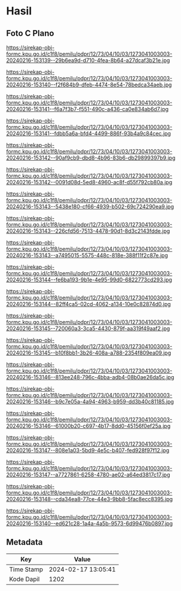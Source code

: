 # Hasil

## Foto C Plano

https://sirekap-obj-formc.kpu.go.id/c1f8/pemilu/pdpr/12/73/04/10/03/1273041003003-20240216-153139--29b6ea9d-d710-4fea-8b64-a27dcaf3b21e.jpg

https://sirekap-obj-formc.kpu.go.id/c1f8/pemilu/pdpr/12/73/04/10/03/1273041003003-20240216-153140--f2f684b9-dfeb-4474-8e54-78bedca34aeb.jpg

https://sirekap-obj-formc.kpu.go.id/c1f8/pemilu/pdpr/12/73/04/10/03/1273041003003-20240216-153141--f6a7f3b7-f551-490c-a436-ca0e834ab6d7.jpg

https://sirekap-obj-formc.kpu.go.id/c1f8/pemilu/pdpr/12/73/04/10/03/1273041003003-20240216-153141--fdbb5a6a-bfd4-4499-886f-93b4a9c84cec.jpg

https://sirekap-obj-formc.kpu.go.id/c1f8/pemilu/pdpr/12/73/04/10/03/1273041003003-20240216-153142--90af9cb9-dbd8-4b96-83b6-db29899397b9.jpg

https://sirekap-obj-formc.kpu.go.id/c1f8/pemilu/pdpr/12/73/04/10/03/1273041003003-20240216-153142--0091d08d-5ed8-4960-ac8f-d55f792cb80a.jpg

https://sirekap-obj-formc.kpu.go.id/c1f8/pemilu/pdpr/12/73/04/10/03/1273041003003-20240216-153143--5438e180-cf66-4939-b502-69c724290ea9.jpg

https://sirekap-obj-formc.kpu.go.id/c1f8/pemilu/pdpr/12/73/04/10/03/1273041003003-20240216-153143--226cfd56-7513-4478-90d1-8d3c2143fdde.jpg

https://sirekap-obj-formc.kpu.go.id/c1f8/pemilu/pdpr/12/73/04/10/03/1273041003003-20240216-153143--a7495015-5575-448c-818e-388f11f2c87e.jpg

https://sirekap-obj-formc.kpu.go.id/c1f8/pemilu/pdpr/12/73/04/10/03/1273041003003-20240216-153144--fe6ba193-9b1e-4e95-99d0-6822773cd293.jpg

https://sirekap-obj-formc.kpu.go.id/c1f8/pemilu/pdpr/12/73/04/10/03/1273041003003-20240216-153144--82ff4ca5-02cd-4062-a134-10e0c82874d0.jpg

https://sirekap-obj-formc.kpu.go.id/c1f8/pemilu/pdpr/12/73/04/10/03/1273041003003-20240216-153145--720060a3-3ca5-4430-879f-aa319f49aaf2.jpg

https://sirekap-obj-formc.kpu.go.id/c1f8/pemilu/pdpr/12/73/04/10/03/1273041003003-20240216-153145--b10f8bb1-3b26-408a-a788-2354f809ea09.jpg

https://sirekap-obj-formc.kpu.go.id/c1f8/pemilu/pdpr/12/73/04/10/03/1273041003003-20240216-153146--813ee248-796c-4bba-adb4-08b0ae26da5c.jpg

https://sirekap-obj-formc.kpu.go.id/c1f8/pemilu/pdpr/12/73/04/10/03/1273041003003-20240216-153146--b9c7e05a-4a94-4963-b959-dd3b40c81185.jpg

https://sirekap-obj-formc.kpu.go.id/c1f8/pemilu/pdpr/12/73/04/10/03/1273041003003-20240216-153146--61000b20-c697-4b17-8dd0-45156f0ef25a.jpg

https://sirekap-obj-formc.kpu.go.id/c1f8/pemilu/pdpr/12/73/04/10/03/1273041003003-20240216-153147--808e1a03-5bd9-4e5c-b407-fed928f97f12.jpg

https://sirekap-obj-formc.kpu.go.id/c1f8/pemilu/pdpr/12/73/04/10/03/1273041003003-20240216-153147--a7727861-6258-4780-ae02-a64ed3817c17.jpg

https://sirekap-obj-formc.kpu.go.id/c1f8/pemilu/pdpr/12/73/04/10/03/1273041003003-20240216-153148--cda34ea8-77ce-44e3-9bb8-5fac8ecc8395.jpg

https://sirekap-obj-formc.kpu.go.id/c1f8/pemilu/pdpr/12/73/04/10/03/1273041003003-20240216-153140--ed621c28-1a4a-4a5b-9573-6d99476b0897.jpg


## Metadata

| Key        | Value               |
| ---------- | ------------------- |
| Time Stamp | 2024-02-17 13:05:41 |
| Kode Dapil | 1202                |



